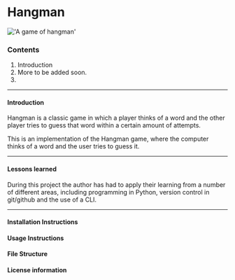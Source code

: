 # Hangman

!['A game of hangman']("/home/kyle/Downloads/hangman.jpg")

### Contents
1. Introduction
2. More to be added soon.
3. 

---

#### Introduction

Hangman is a classic game in which a player thinks of a word and the other player tries to guess that word within a certain amount of attempts.

This is an implementation of the Hangman game, where the computer thinks of a word and the user tries to guess it. 

---

#### Lessons learned

During this project the author has had to apply their learning from a number of different areas, including programming in Python, version control in git/github and the use of a CLI. 

---

#### Installation Instructions

#### Usage Instructions

#### File Structure

#### License information
